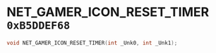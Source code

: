 # NET_GAMER_ICON_RESET_TIMER `0xB5DDEF68`

```cpp
void NET_GAMER_ICON_RESET_TIMER(int _Unk0, int _Unk1);
```